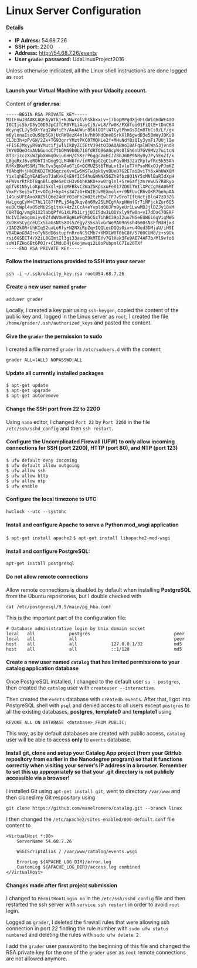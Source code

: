# Linux Server Configuration

#### Details

- **IP Adress:** 54.68.7.26
- **SSH port:** 2200
- **Address:** http://54.68.7.26/events
- **User `grader` password:** UdaLinuxProject2016


Unless otherwise indicated, all the Linux shell instructions are done logged as `root`

#### Launch your Virtual Machine with your Udacity account.
Content of **grader.rsa**:
```
-----BEGIN RSA PRIVATE KEY-----
MIIEowIBAAKCAQEAyWTkj+NJNwrolVhskbxxLv+j7bopMPgdXj0FLdWiq6dWE4IO
I0CIjc5b/D5yI0D5JpCJfCR0YFLiAayCjS/wL8/Yw0K/FXdfoi01FiQtE+tDmC64
WcynqCLJy9dX+Yaq2AWfiEY/AoAUWur8S6lOOFlWTCytPhnGsDEm8TbCs9/Lf/gx
m6ylnnaIsoQu58p5GXjUcRW8ezK4mlk/hh9HdQne8SrkXlR6gwdD3e5BmWyJDKuB
CLJb3h+pP/GW/2Zx+TG93gnrYMztPKC07MQHLe2f+MHuNdfBzQIy3ymFi7UUjlIe
+FI5EJMxyyR9aVMucifjwlVIkDyZC5EtVJ94tQIDAQABAoIBAFqalWlWa53jvndR
7KY0DQeD4xAUbGundC7tbOMN9b0b71GfdRTO96A0cpWs0lSh6nU7GV9MVz7uitcN
8T3rjzczXuWZpbXWmqOviu6HH/CSKzrP6ggcVmECJZ8bJm0P9NRy0y7Py5EoZf/x
L8gqRxJ6vqROhTInDog91LM4W6fn/inRYqpGCgC1uPGv0H3J2aZFptwfRc5k55Ah
RfKxBKuMS9MiTNcTvv3qsDAe6TiG+QCMUZSt6THuLntIvloT7YPsoMKxOJyPJmKZ
f0AbqM+jHkDhKD2TW36qczeKvvEw5WSTwJpk6yvBUeD7G2ETaiBviTY6xAhUWX8M
YixlqhECgYEA85wo7JaKvkQxE9fIC54huGWNNX56Zh8fbz8Q1NY5xMNlBaRIdXpH
eFWVsrRtRbT8gnBlLq0eSeOcH3v0bhKAKO+xw0rglnl+Sre6afjzmrewU57RBRyo
qGfvK1N5yLoKp3J5x1l+piqMFBkvCZWaZSKpsxuFeX17ZDUiTWIlXPcCgYEA06MT
VmxPrSei5wT1+vOTgJ+ky4+s3A7zG+KWIEJvMEXmolx+r9NFUuCR6vOKR7behpAA
14GusUFEAxoX0Z9lQ6e24dFY0IeFn2m02tzMEwlTF7v9roTIftNctjBlq47zD3ZG
HaLgcgCyW+C7hL1C87fPPLj54gJkqv8n6Mv2SLMCgYAxpHHmfGr7iNPjckZur6O5
euBCtWpl4xO5zMU2Sg1tnk+4zZiCcA+eYvpld0UJPm9yeUr1LwwMDJjlBZJy18xM
C0RTQq/vmgR1X2labQPfVG1XLPb1Lrjj0II5dwJLODYxly9fw0n+vI7dDaC7OERF
NcIVIJebgUmiyv0ZfdWVUwKBgHLWFQMbCGzTihBC39pI2uu7NGeEUW6i6gVigMWG
ZuDRvSCygceUIxSiaGsNtSXOs5ZegyZs5salvGrWeMA09nSsh46m0sNsFfR3Hjx3
/IAD2kORrUhKIqS2uaLeRfy+N2NXcRpZq+IQQLecDQQs0ix+u4Oed3DMjaU/iH9I
VR4DAoGBAI+oTyNSdD6stupfnRroNC5CMb7+XMXCW0T0bC8f/5700CUM8/z+s9Gk
rsi6GSECT4/X2iL0GImtIl3gi33auqZ9kMTEYv7GlXek3Fe9AE74AF7b/Ml9vfo6
soW1FZHo6Bt6P0Jr+C1MduD4jC4ojmwqi2L8oPubpmlC7Iu20TXf
-----END RSA PRIVATE KEY-----
```

#### Follow the instructions provided to SSH into your server
`ssh -i ~/.ssh/udacity_key.rsa root@54.68.7.26`

#### Create a new user named `grader`
`adduser grader`

Locally, I created a key pair using `ssh-keygen`, copied the content of the public key and, logged in the Linux server as `root`, I created the file `/home/grader/.ssh/authorized_keys` and pasted the content.

#### Give the `grader` the permission to sudo
I created a file named `grader` in `/etc/sudoers.d` with the content:

`grader ALL=(ALL) NOPASSWD:ALL`

#### Update all currently installed packages
```
$ apt-get update
$ apt-get upgrade
$ apt-get autoremove
```

#### Change the SSH port from 22 to 2200
Using `nano` editor, I changed `Port 22` by `Port 2200` in the file `/etc/ssh/sshd_config` and then `ssh restart`.

#### Configure the Uncomplicated Firewall (UFW) to only allow incoming connections for SSH (port 2200), HTTP (port 80), and NTP (port 123)
```
$ ufw default deny incoming
$ ufw default allow outgoing
$ ufw allow ssh
$ ufw allow http
$ ufw allow ntp
$ ufw enable
```

#### Configure the local timezone to UTC
`hwclock --utc --systohc`

#### Install and configure Apache to serve a Python mod_wsgi application
`$ apt-get install apache2`
`$ apt-get install libapache2-mod-wsgi`

#### Install and configure PostgreSQL:
`apt-get install postgresql`

#### Do not allow remote connections
Allow remote connections is disabled by default when installing **PostgreSQL** from the Ubuntu repositories, but I double checked with
````
cat /etc/postgresql/9.5/main/pg_hba.conf
````
This is the important part of the configuration file:
```
# Database administrative login by Unix domain socket
local   all             postgres                                peer
local   all             all                                     peer
host    all             all             127.0.0.1/32            md5
host    all             all             ::1/128                 md5
```

#### Create a new user named `catalog` that has limited permissions to your catalog application database
Once PostgreSQL installed, I changed to the default user `su - postgres`, then created the `catalog` user with `createuser --interactive`.

Then created the `events` database with `createdb events`. After that, I got into PostgreSQL shell with `psql` and denied acces to all users except `postgres` to all the existing databases, **postgres**, **template0** and **template1** using
```
REVOKE ALL ON DATABASE <database> FROM PUBLIC;
```
This way, as by default databases are created with public access, `catalog` user will be able to access **only** to `events` database.

#### Install git, clone and setup your Catalog App project (from your GitHub repository from earlier in the Nanodegree program) so that it functions correctly when visiting your server’s IP address in a browser. Remember to set this up appropriately so that your .git directory is not publicly accessible via a browser!

I installed Git using `apt-get install git`, went to directory `/var/www` and then cloned my Git respository using
```
git clone https://github.com/manelromero/catalog.git --branch linux
```

I then changed the `/etc/apache2/sites-enabled/000-default.conf` file content to
```
<VirtualHost *:80>
	ServerName 54.68.7.26
	
	WSGIScriptAlias / /var/www/catalog/events.wsgi

	ErrorLog ${APACHE_LOG_DIR}/error.log
	CustomLog ${APACHE_LOG_DIR}/access.log combined
</VirtualHost>
```

#### Changes made after first project submission
I changed to `PermitRootLogin no` in the `/etc/ssh/sshd_config` file and then restarted the ssh server with `service ssh restart` in order to avoid `root` login.

Logged as `grader`, I deleted the firewall rules that were allowing ssh connection in port 22 finding the rule number with `sudo ufw status numbered` and deleting the rules with `sudo ufw delete 2`

I add the `grader` user password to the beginning of this file and changed the RSA private key for the one of the `grader` user as `root` remote connections are not allowed anymore.